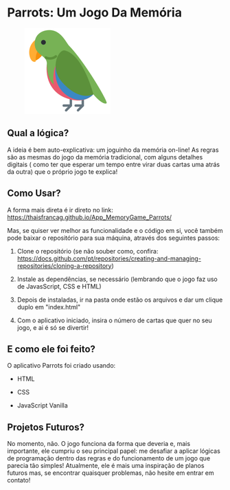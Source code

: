 # Parrots: Um Jogo Da Memória

<figure align:center>
<img src = "imagens/imagem_frente.svg">
</figure>

## Qual a lógica?

A ideia é bem auto-explicativa: um joguinho da memória on-line! As regras são as mesmas do jogo da memória tradicional, com alguns detalhes digitais ( como ter que esperar um tempo entre virar duas cartas uma atrás da outra) que o próprio jogo te explica!

## Como Usar?

A forma mais direta é ir direto no link:
<a>https://thaisfrancag.github.io/App_MemoryGame_Parrots/</a>

Mas, se quiser ver melhor as funcionalidade e o código em si, você também pode baixar o repositório para sua máquina, através dos seguintes passos:

1. Clone o repositório
   (se não souber como, confira: https://docs.github.com/pt/repositories/creating-and-managing-repositories/cloning-a-repository)

2. Instale as dependências, se necessário (lembrando que o jogo faz uso de JavasScript, CSS e HTML)

3. Depois de instaladas, ir na pasta onde estão os arquivos e dar um clique duplo em "index.html"

4. Com o aplicativo iniciado, insira o número de cartas que quer no seu jogo, e ai é só se divertir!

## E como ele foi feito?

O aplicativo Parrots foi criado usando:

- HTML

- CSS

- JavaScript Vanilla

## Projetos Futuros?

No momento, não. O jogo funciona da forma que deveria e, mais importante, ele cumpriu o seu principal papel: me desafiar a aplicar lógicas de programação dentro das regras e do funcionamento de um jogo que parecia tão simples!
Atualmente, ele é mais uma inspiração de planos futuros mas, se encontrar quaisquer problemas, não hesite em entrar em contato!
